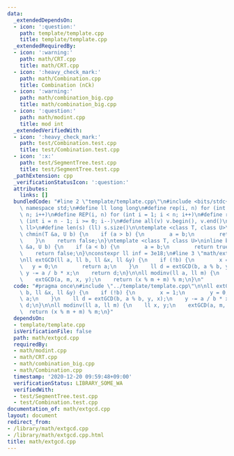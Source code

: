 ```yaml
---
data:
  _extendedDependsOn:
  - icon: ':question:'
    path: template/template.cpp
    title: template/template.cpp
  _extendedRequiredBy:
  - icon: ':warning:'
    path: math/CRT.cpp
    title: math/CRT.cpp
  - icon: ':heavy_check_mark:'
    path: math/Combination.cpp
    title: Combination (nCk)
  - icon: ':warning:'
    path: math/combination_big.cpp
    title: math/combination_big.cpp
  - icon: ':question:'
    path: math/modint.cpp
    title: mod int
  _extendedVerifiedWith:
  - icon: ':heavy_check_mark:'
    path: test/Combination.test.cpp
    title: test/Combination.test.cpp
  - icon: ':x:'
    path: test/SegmentTree.test.cpp
    title: test/SegmentTree.test.cpp
  _pathExtension: cpp
  _verificationStatusIcon: ':question:'
  attributes:
    links: []
  bundledCode: "#line 2 \"template/template.cpp\"\n#include <bits/stdc++.h>\nusing\
    \ namespace std;\n#define ll long long\n#define rep(i, n) for (int i = 0; i <\
    \ n; i++)\n#define REP(i, n) for (int i = 1; i < n; i++)\n#define rev(i, n) for\
    \ (int i = n - 1; i >= 0; i--)\n#define all(v) v.begin(), v.end()\n#define P pair<ll,\
    \ ll>\n#define len(s) (ll) s.size()\n\ntemplate <class T, class U>\ninline bool\
    \ chmin(T &a, U b) {\n    if (a > b) {\n        a = b;\n        return true;\n\
    \    }\n    return false;\n}\ntemplate <class T, class U>\ninline bool chmax(T\
    \ &a, U b) {\n    if (a < b) {\n        a = b;\n        return true;\n    }\n\
    \    return false;\n}\nconstexpr ll inf = 3e18;\n#line 3 \"math/extgcd.cpp\"\n\
    \nll extGCD(ll a, ll b, ll &x, ll &y) {\n    if (!b) {\n        x = 1;\n     \
    \   y = 0;\n        return a;\n    }\n    ll d = extGCD(b, a % b, y, x);\n   \
    \ y -= a / b * x;\n    return d;\n}\n\nll modinv(ll a, ll m) {\n    ll x, y;\n\
    \    extGCD(a, m, x, y);\n    return (x % m + m) % m;\n}\n"
  code: "#pragma once\n#include \"../template/template.cpp\"\n\nll extGCD(ll a, ll\
    \ b, ll &x, ll &y) {\n    if (!b) {\n        x = 1;\n        y = 0;\n        return\
    \ a;\n    }\n    ll d = extGCD(b, a % b, y, x);\n    y -= a / b * x;\n    return\
    \ d;\n}\n\nll modinv(ll a, ll m) {\n    ll x, y;\n    extGCD(a, m, x, y);\n  \
    \  return (x % m + m) % m;\n}"
  dependsOn:
  - template/template.cpp
  isVerificationFile: false
  path: math/extgcd.cpp
  requiredBy:
  - math/modint.cpp
  - math/CRT.cpp
  - math/combination_big.cpp
  - math/Combination.cpp
  timestamp: '2020-12-20 09:59:48+09:00'
  verificationStatus: LIBRARY_SOME_WA
  verifiedWith:
  - test/SegmentTree.test.cpp
  - test/Combination.test.cpp
documentation_of: math/extgcd.cpp
layout: document
redirect_from:
- /library/math/extgcd.cpp
- /library/math/extgcd.cpp.html
title: math/extgcd.cpp
---
```

